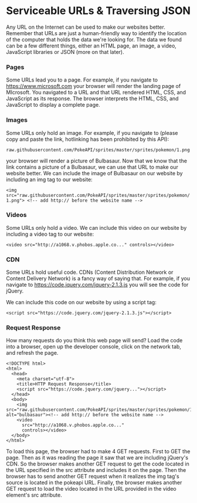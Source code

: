 # Serviceable URLs & Traversing JSON
Any URL on the Internet can be used to make our websites better. Remember that URLs are just a human-friendly way to identify the location of the computer that holds the data we're looking for. The data we found can be a few different things, either an HTML page, an image, a video, JavaScript libraries or JSON (more on that later).

### Pages
Some URLs lead you to a page. For example, if you navigate to  https://www.microsoft.com your browser will render the landing page of MIcrosoft. You navigated to a URL and that URL rendered HTML, CSS, and JavaScript as its response. The browser interprets the HTML, CSS, and JavaScript to display a complete page.

### Images
Some URLs only hold an image. For example, if you navigate to (please copy and paste the link, hotlinking has been prohibited by this API):

`raw.githubusercontent.com/PokeAPI/sprites/master/sprites/pokemon/1.png `

your browser will render a picture of Bulbasaur. Now that we know that the link contains a picture of a Bulbasaur, we can use that URL to make our website better. We can include the image of Bulbasaur on our website by including an img tag to our website:

`<img src="raw.githubusercontent.com/PokeAPI/sprites/master/sprites/pokemon/1.png"> <!-- add http:// before the website name -->`
### Videos
Some URLs only hold a video. We can include this video on our website by including a video tag to our website:

`<video src="http://a1068.v.phobos.apple.co..." controls></video>`
### CDN
Some URLs hold useful code. CDNs (Content Distribution Network or Content Delivery Network) is a fancy way of saying that. For example, if you navigate to  https://code.jquery.com/jquery-2.1.3.js you will see the code for jQuery. 

We can include this code on our website by using a script tag:

`<script src="https://code.jquery.com/jquery-2.1.3.js"></script>`
### Request Response
How many requests do you think this web page will send? Load the code into a browser, open up the developer console, click on the network tab, and refresh the page.
```
<!DOCTYPE html>
<html>
  <head>
    <meta charset="utf-8">
    <title>HTTP Request Response</title>
    <script src="https://code.jquery.com/jquery..."></script>
  </head>
  <body>
    <img src="raw.githubusercontent.com/PokeAPI/sprites/master/sprites/pokemon/1.png" alt="bulbasaur"><!-- add http:// before the website name -->
    <video
      src="http://a1068.v.phobos.apple.co..."
      controls></video>
  </body>
</html>
```

To load this page, the browser had to make 4 GET requests. First to GET the page. Then as it was reading the page it saw that we are including jQuery's CDN. So the browser makes another GET request to get the code located in the URL specified in the src attribute and includes it on the page. Then the browser has to send another GET request when it realizes the img tag's source is located in the pokeapi URL. Finally, the browser makes another GET request to load the video located in the URL provided in the video element's src attribute.


